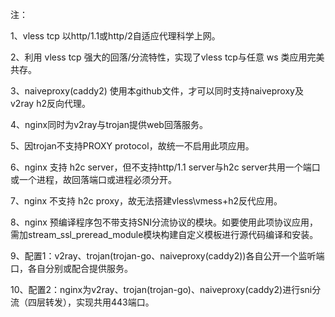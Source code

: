 注：

1、vless tcp 以http/1.1或http/2自适应代理科学上网。

2、利用 vless tcp 强大的回落/分流特性，实现了vless tcp与任意 ws 类应用完美共存。

3、naiveproxy(caddy2) 使用本github文件，才可以同时支持naiveproxy及v2ray h2反向代理。

4、nginx同时为v2ray与trojan提供web回落服务。

5、因trojan不支持PROXY protocol，故统一不启用此项应用。

6、nginx 支持 h2c server，但不支持http/1.1 server与h2c server共用一个端口或一个进程，故回落端口或进程必须分开。

7、nginx 不支持 h2c proxy，故无法搭建vless\vmess+h2反代应用。

8、nginx 预编译程序包不带支持SNI分流协议的模块。如要使用此项协议应用，需加stream_ssl_preread_module模块构建自定义模板进行源代码编译和安装。

9、配置1：v2ray、trojan(trojan-go、naiveproxy(caddy2))各自公开一个监听端口，各自分别或配合提供服务。

10、配置2：nginx为v2ray、trojan(trojan-go)、naiveproxy(caddy2)进行sni分流（四层转发），实现共用443端口。

